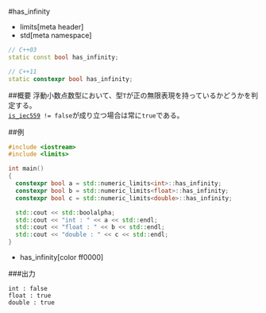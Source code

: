 #has_infinity
* limits[meta header]
* std[meta namespace]

```cpp
// C++03
static const bool has_infinity;

// C++11
static constexpr bool has_infinity;
```

##概要
浮動小数点数型において、型`T`が正の無限表現を持っているかどうかを判定する。  
[`is_iec559`](./is_iec559.md)` != false`が成り立つ場合は常に`true`である。


##例
```cpp
#include <iostream>
#include <limits>

int main()
{
  constexpr bool a = std::numeric_limits<int>::has_infinity;
  constexpr bool b = std::numeric_limits<float>::has_infinity;
  constexpr bool c = std::numeric_limits<double>::has_infinity;

  std::cout << std::boolalpha;
  std::cout << "int : " << a << std::endl;
  std::cout << "float : " << b << std::endl;
  std::cout << "double : " << c << std::endl;
}
```
* has_infinity[color ff0000]

###出力
```
int : false
float : true
double : true
```


